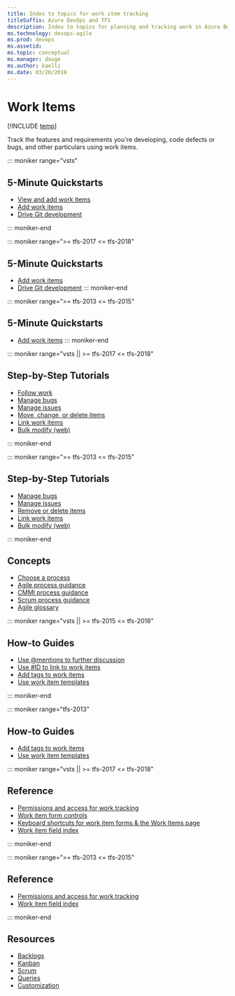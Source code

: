 ```yaml
---
title: Index to topics for work item tracking
titleSuffix: Azure DevOps and TFS 
description: Index to topics for planning and tracking work in Azure Boards & Team Foundation Server
ms.technology: devops-agile
ms.prod: devops
ms.assetid:  
ms.topic: conceptual
ms.manager: douge
ms.author: kaelli
ms.date: 03/20/2018
---
```


# Work Items

[!INCLUDE [temp](../_shared/version-vsts-tfs-all-versions.md)]   


Track the features and requirements you're developing, code defects or bugs, and other particulars using work items. 

<!---
## Overview  
[About work items](about-work-items.md) 
-->

::: moniker range="vsts"
## 5-Minute Quickstarts  
 
- [View and add work items](view-add-work-items.md)  
- [Add work items](../backlogs/add-work-items.md?toc=/vsts/boards/work-items/toc.json&bc=/vsts/boards/work-items/breadcrumb/toc.json)
- [Drive Git development](../backlogs/connect-work-items-to-git-dev-ops.md?toc=/vsts/boards/work-items/toc.json&bc=/vsts/boards/work-items/breadcrumb/toc.json) 

::: moniker-end

::: moniker range=">= tfs-2017 <= tfs-2018"
## 5-Minute Quickstarts  
  
- [Add work items](../backlogs/add-work-items.md?toc=/vsts/boards/work-items/toc.json&bc=/vsts/boards/work-items/breadcrumb/toc.json)
- [Drive Git development](../backlogs/connect-work-items-to-git-dev-ops.md?toc=/vsts/boards/work-items/toc.json&bc=/vsts/boards/work-items/breadcrumb/toc.json) 
::: moniker-end


::: moniker range=">= tfs-2013 <= tfs-2015"
## 5-Minute Quickstarts  

- [Add work items](../backlogs/add-work-items.md?toc=/vsts/boards/work-items/toc.json&bc=/vsts/boards/work-items/breadcrumb/toc.json)
::: moniker-end


::: moniker range="vsts || >= tfs-2017 <= tfs-2018"
## Step-by-Step Tutorials

- [Follow work](follow-work-items.md)
- [Manage bugs](../backlogs/manage-bugs.md?toc=/vsts/boards/work-items/toc.json&bc=/vsts/boards/work-items/breadcrumb/toc.json)
- [Manage issues](../backlogs/manage-issues-impediments.md?toc=/vsts/boards/work-items/toc.json&bc=/vsts/boards/work-items/breadcrumb/toc.json)
- [Move, change, or delete items](../backlogs/remove-delete-work-items.md?toc=/vsts/boards/work-items/toc.json&bc=/vsts/boards/work-items/breadcrumb/toc.json)
- [Link work items](../backlogs/add-link.md?toc=/vsts/boards/work-items/toc.json&bc=/vsts/boards/work-items/breadcrumb/toc.json)
- [Bulk modify (web)](../backlogs/bulk-modify-work-items.md?toc=/vsts/boards/work-items/toc.json&bc=/vsts/boards/work-items/breadcrumb/toc.json)

::: moniker-end

::: moniker range=">= tfs-2013 <= tfs-2015"
## Step-by-Step Tutorials

- [Manage bugs](../backlogs/manage-bugs.md?toc=/vsts/boards/work-items/toc.json&bc=/vsts/boards/work-items/breadcrumb/toc.json)
- [Manage issues](../backlogs/manage-issues-impediments.md?toc=/vsts/boards/work-items/toc.json&bc=/vsts/boards/work-items/breadcrumb/toc.json)
- [Remove or delete items](../backlogs/remove-delete-work-items.md?toc=/vsts/boards/work-items/toc.json&bc=/vsts/boards/work-items/breadcrumb/toc.json)
- [Link work items](../backlogs/add-link.md?toc=/vsts/boards/work-items/toc.json&bc=/vsts/boards/work-items/breadcrumb/toc.json)
- [Bulk modify (web)](../backlogs/bulk-modify-work-items.md?toc=/vsts/boards/work-items/toc.json&bc=/vsts/boards/work-items/breadcrumb/toc.json)

::: moniker-end

## Concepts 

- [Choose a process](guidance/choose-process.md)  
- [Agile process guidance](guidance/agile-process.md)  
- [CMMI process guidance](guidance/cmmi-process.md)  
- [Scrum process guidance](guidance/scrum-process.md)         
- [Agile glossary](agile-glossary.md) 

::: moniker range="vsts || >= tfs-2015 <= tfs-2018"
## How-to Guides
- [Use @mentions to further discussion](../../notifications/at-mentions.md?toc=/vsts/boards/work-items/toc.json&bc=/vsts/boards/work-items/breadcrumb/toc.json)
- [Use #ID to link to work items](../../notifications/add-links-to-work-items.md?toc=/vsts/boards/work-items/toc.json&bc=/vsts/boards/work-items/breadcrumb/toc.json)
- [Add tags to work items](../queries/add-tags-to-work-items.md?toc=/vsts/boards/work-items/toc.json)
- [Use work item templates](../backlogs/work-item-template.md?toc=/vsts/boards/work-items/toc.json)

::: moniker-end

::: moniker range="tfs-2013"

## How-to Guides
- [Add tags to work items](../queries/add-tags-to-work-items.md?toc=/vsts/boards/work-items/toc.json)
- [Use work item templates](../backlogs/work-item-template.md?toc=/vsts/boards/work-items/toc.json)


::: moniker range="vsts || >= tfs-2017 <= tfs-2018"
## Reference
- [Permissions and access for work tracking](../../organizations/security/permissions-access-work-tracking.md?toc=/vsts/boards/work-items/toc.json&bc=/vsts/boards/work-items/breadcrumb/toc.json)
- [Work item form controls](work-item-form-controls.md) 
- [Keyboard shortcuts for work item forms & the Work Items page](work-item-form-keyboard-shortcuts.md)       
- [Work item field index](guidance/work-item-field.md)
 
::: moniker-end

::: moniker range=">= tfs-2013 <= tfs-2015"
## Reference
- [Permissions and access for work tracking](../../organizations/security/permissions-access-work-tracking.md?toc=/vsts/boards/work-items/toc.json&bc=/vsts/boards/work-items/breadcrumb/toc.json)  
- [Work item field index](guidance/work-item-field.md)

::: moniker-end
## Resources 

- [Backlogs](../backlogs/index.md)
- [Kanban](../boards/index.md)
- [Scrum](../sprints/index.md)
- [Queries](../queries/index.md)
- [Customization](../../reference/index.md)



